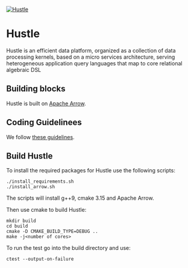 [![Hustle](https://circleci.com/gh/UWHustle/hustle.svg?style=shield)](https://circleci.com/gh/UWHustle/hustle)

# Hustle
Hustle is an efficient data platform, organized as a collection of data processing kernels, based on a micro services architecture, serving heterogeneous application query languages that map to core relational algebraic DSL

## Building blocks
Hustle is built on [Apache Arrow](https://github.com/apache/arrow). 

## Coding Guidelinees
We follow [these guidelines](https://arrow.apache.org/docs/developers/cpp/development.html).


## Build Hustle

To install the required packages for Hustle use the following scripts:

```
./install_requirements.sh
./install_arrow.sh
```
The scripts will install g++9, cmake 3.15 and Apache Arrow.

Then use cmake to build Hustle:
```
mkdir build
cd build
cmake -D CMAKE_BUILD_TYPE=DEBUG .. 
make -j<number of cores>
```

To run the test go into the build directory and use:
```
ctest --output-on-failure
```
